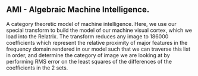<h2>AMI - Algebraic Machine Intelligence.</H2> A category theoretic model of machine intelligence. Here, we use our special transform to build
the model of our machine visual cortex, which we load into the Relatrix. The transform reduces any image to 186000 coefficients which represent the
relative proximity of major features in the frequency domain rendered in our model such that we can traverse this list in order, and determine
the category of image we are looking at by performing RMS error on the least squares of the differences of the coefficients in the 2 sets.